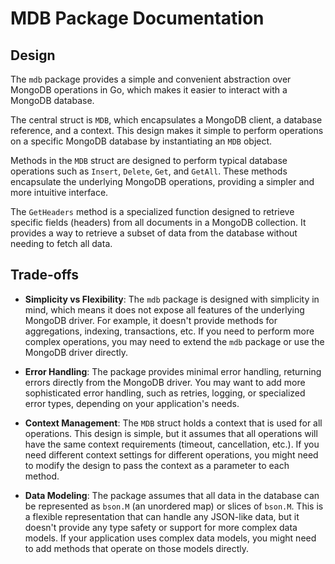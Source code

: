 # MDB Package Documentation

## Design

The `mdb` package provides a simple and convenient abstraction over MongoDB operations in Go, which makes it easier to interact with a MongoDB database.

The central struct is `MDB`, which encapsulates a MongoDB client, a database reference, and a context. This design makes it simple to perform operations on a specific MongoDB database by instantiating an `MDB` object.

Methods in the `MDB` struct are designed to perform typical database operations such as `Insert`, `Delete`, `Get`, and `GetAll`. These methods encapsulate the underlying MongoDB operations, providing a simpler and more intuitive interface.

The `GetHeaders` method is a specialized function designed to retrieve specific fields (headers) from all documents in a MongoDB collection. It provides a way to retrieve a subset of data from the database without needing to fetch all data.

## Trade-offs

- **Simplicity vs Flexibility**: The `mdb` package is designed with simplicity in mind, which means it does not expose all features of the underlying MongoDB driver. For example, it doesn't provide methods for aggregations, indexing, transactions, etc. If you need to perform more complex operations, you may need to extend the `mdb` package or use the MongoDB driver directly.

- **Error Handling**: The package provides minimal error handling, returning errors directly from the MongoDB driver. You may want to add more sophisticated error handling, such as retries, logging, or specialized error types, depending on your application's needs.

- **Context Management**: The `MDB` struct holds a context that is used for all operations. This design is simple, but it assumes that all operations will have the same context requirements (timeout, cancellation, etc.). If you need different context settings for different operations, you might need to modify the design to pass the context as a parameter to each method.

- **Data Modeling**: The package assumes that all data in the database can be represented as `bson.M` (an unordered map) or slices of `bson.M`. This is a flexible representation that can handle any JSON-like data, but it doesn't provide any type safety or support for more complex data models. If your application uses complex data models, you might need to add methods that operate on those models directly.

